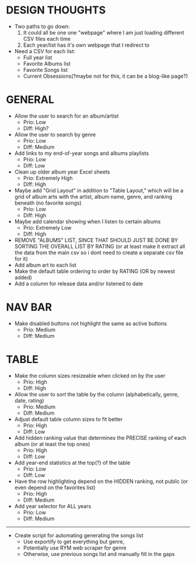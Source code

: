 # DESIGN THOUGHTS
* Two paths to go down:
    1. It could all be one one "webpage" where I am just loading different CSV files each time
    2. Each year/list has it's own webpage that I redirect to
* Need a CSV for each list:
    - Full year list
    - Favorite Albums list
    - Favorite Songs list
    - Current Obsessions(?maybe not for this, it can be a blog-like page?)

# GENERAL
* Allow the user to search for an album/artist
    - Prio: Low
    - Diff: High?
* Allow the user to search by genre
    - Prio: Low
    - Diff: Medium
* Add links to my end-of-year songs and albums playlists
    - Prio: Low
    - Diff: Low
* Clean up older album year Excel sheets
    - Prio: Extremely High
    - Diff: High
* Maybe add "Grid Layout" in addition to "Table Layout," which will be a grid of album arts with the artist, album name, genre, and ranking beneath (no favorite songs)
    - Prio: Low
    - Diff: High
* Maybe add calendar showing when I listen to certain albums
    - Prio: Extremely Low
    - Diff: High
* REMOVE "ALBUMS" LIST, SINCE THAT SHOULD JUST BE DONE BY SORTING THE OVERALL LIST BY RATING (or at least make it extract all the data from the main csv so i dont need to create a separate csv file for it)
* Add album art to each list
* Make the default table ordering to order by RATING (OR by newest added)
* Add a column for release data and/or listened to date

# NAV BAR
* Make disabled buttons not highlight the same as active buttons
    - Prio: Medium
    - Diff: Medium

# TABLE
* Make the column sizes resizeable when clicked on by the user
    - Prio: High
    - Diff: High
* Allow the user to sort the table by the column (alphabetically, genre, date, rating)
    - Prio: Medium
    - Diff: Medium
* Adjust default table column sizes to fit better
    - Prio: High
    - Diff: Low
* Add hidden ranking value that determines the PRECISE ranking of each album (or at least the top ones)
    - Prio: High
    - Diff: Low
* Add year-end statistics at the top(?) of the table
    - Prio: Low
    - Diff: Low
* Have the row highlighting depend on the HIDDEN ranking, not public (or even depend on the favorites list)
    - Prio: High
    - Diff: Medium
* Add year selector for ALL years
    - Prio: Low
    - Diff: Medium


---

* Create script for automating generating the songs list
    - Use exportify to get everything but genre,
    - Potentially use RYM web scraper for genre
    - Otherwise, use previous songs list and manually fill in the gaps
